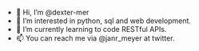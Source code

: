 - 👋 Hi, I’m @dexter-mer
- 👀 I’m interested in python, sql and web development. 
- 🌱 I’m currently learning to code RESTful APIs.
- 📫 You can reach me via @janr_meyer at twitter. 

<!---
dexter-mer/dexter-mer is a ✨ special ✨ repository because its `README.md` (this file) appears on your GitHub profile.
You can click the Preview link to take a look at your changes.
--->
